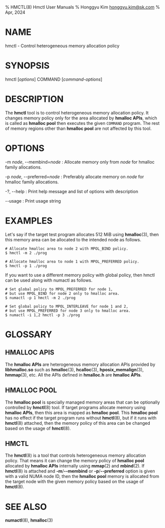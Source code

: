 % HMCTL(8) Hmctl User Manuals
% Honggyu Kim <honggyu.kim@sk.com>
% Apr, 2024

NAME
====
hmctl - Control heterogeneous memory allocation policy


SYNOPSIS
========
hmctl [_options_] COMMAND [_command-options_]


DESCRIPTION
===========
The **hmctl** tool is to control heterogeneous memory allocation policy.  It
changes memory policy only for the area allocated by **hmalloc APIs**, which is
called as **hmalloc pool** then executes the given `COMMAND` program.  The rest
of memory regions other than **hmalloc pool** are not affected by this tool.


OPTIONS
=======
-m _node_, \--membind=_node_
:   Allocate memory only from _node_ for hmalloc family allocations.

-p _node_, \--preferred=_node_
:   Preferably allocate memory on _node_ for hmalloc family allocations.

-?, \--help
:   Print help message and list of options with description

\--usage
:   Print usage string


EXAMPLES
========
Let's say if the target test program allocates 512 MiB using **hmalloc**(3),
then this memory area can be allocated to the intended node as follows.

    # Allocate hmalloc area to node 2 with MPOL_BIND policy.
    $ hmctl -m 2 ./prog

    # Allocate hmalloc area to node 1 with MPOL_PREFERRED policy.
    $ hmctl -p 1 ./prog

If you want to use a different memory policy with global policy, then hmctl can
be used along with numactl as follows.

    # Set global policy to MPOL_PREFERRED for node 1,
    # but use MPOL_BIND for node 2 only to hmalloc area.
    $ numactl -p 1 hmctl -m 2 ./prog

    # Set global policy to MPOL_INTERLEAVE for node 1 and 2,
    # but use MPOL_PREFERRED for node 3 only to hmalloc area.
    $ numactl -i 1,2 hmctl -p 3 ./prog


GLOSSARY
========
HMALLOC APIS
------------
The **hmalloc APIs** are heterogeneous memory allocation APIs provided by
**libhmalloc.so** such as **hmalloc**(3), **hcalloc**(3),
**hposix_memalign**(3), **hmmap**(3), etc.  All the APIs defined in
**hmalloc.h** are **hmalloc APIs**.

HMALLOC POOL
------------
The **hmalloc pool** is specially managed memory areas that can be optionally
controlled by **hmctl**(8) tool.
If target programs allocate memory using **hmalloc APIs**, then this area is
mapped as **hmalloc pool**.  This **hmalloc pool** has no effect if the target
program runs without **hmctl**(8), but if it runs with **hmctl**(8) attached,
then the memory policy of this area can be changed based on the usage of
**hmctl**(8).

HMCTL
-----
The **hmctl**(8) is a tool that controls heterogeneous memory allocation policy.
That means it can change the memory policy of **hmalloc pool** allocated by
**hmalloc APIs** internally using **mmap**(2) and **mbind**(2).
If **hmctl**(8) is attached and **-m**/**--membind** or **-p**/**--preferred**
option is given with a valid NUMA node ID, then the **hmalloc pool** memory is
allocated from the target node with the given memory policy based on the usage
of **hmctl**(8).


SEE ALSO
========
**numactl**(8), **hmalloc**(3)
